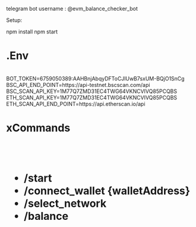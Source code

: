 telegram bot username : @evm_balance_checker_bot

Setup:

npm install
npm start

<h1>.Env</h1><br/>
BOT_TOKEN=6759050389:AAHBnjAbqyDFToCJlUwB7sxUM-BQjO1SnCg<br/>
BSC_API_END_POINT=https://api-testnet.bscscan.com/api<br/>
BSC_SCAN_API_KEY=1M77Q7ZMD31EC4TWG64VKNCVIVQ85PCQBS<br/>
ETH_SCAN_API_KEY=1M77Q7ZMD31EC4TWG64VKNCVIVQ85PCQBS<br/>
ETH_SCAN_API_END_POINT=https://api.etherscan.io/api<br/>

<h1>xCommands<h1/><br/>

<ul>
<li>
/start
</li>
<li>
/connect_wallet {walletAddress}
</li>
<li>
/select_network
</li>
<li>
/balance
</li>
</ul>
